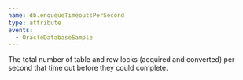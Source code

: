 ```yaml
---
name: db.enqueueTimeoutsPerSecond
type: attribute
events:
  - OracleDatabaseSample
---
```


The total number of table and row locks (acquired and converted) per second that time out before they could complete.